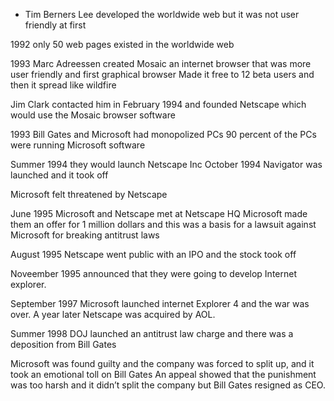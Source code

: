 * Tim Berners Lee developed the worldwide web but it was not user friendly at first

1992 only 50 web pages existed in the worldwide web

1993 Marc Adreessen created Mosaic an internet browser that was more user friendly and first graphical browser
Made it free to 12 beta users and then it spread like wildfire

Jim Clark contacted him in February 1994 and founded Netscape which would use the Mosaic browser software

1993 Bill Gates and Microsoft had monopolized PCs 
90 percent of the PCs were running Microsoft software

Summer 1994 they would launch Netscape Inc
October 1994 Navigator was launched and it took off

Microsoft felt threatened by Netscape 

June 1995 Microsoft and Netscape met at Netscape HQ
Microsoft made them an offer for 1 million dollars and this was a basis for a lawsuit against Microsoft for breaking antitrust laws

August 1995 Netscape went public with an IPO and the stock took off

Noveember 1995 announced that they were going to develop Internet explorer.

September 1997 Microsoft launched internet Explorer 4 and the war was over.
A year later Netscape was acquired by AOL.

Summer 1998 DOJ launched an antitrust law charge and there was a deposition from Bill Gates

Microsoft was found guilty and the company was forced to split up, and it took an emotional toll on Bill Gates
An appeal showed that the punishment was too harsh and it didn’t split the company but Bill Gates resigned as CEO.
